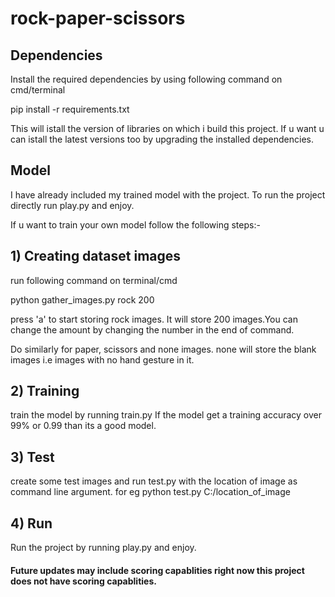 # rock-paper-scissors
## Dependencies
Install the required dependencies by using following command on cmd/terminal

pip install -r requirements.txt

This will istall the version of libraries on which i build this project. If u want u can istall the latest versions too by upgrading the installed dependencies.

## Model
I have already included my trained model with the project.
To run the project directly run play.py and enjoy.

If u want to train your own model follow the following steps:-

## 1) Creating dataset images 
run following command on terminal/cmd

python gather_images.py rock 200

press 'a' to start storing rock images. It will store 200 images.You can change the amount by changing the number in the end of command.

Do similarly for paper, scissors and none images.
none will store the blank images i.e images with no hand gesture in it.

## 2) Training

train the model by running train.py
If the model get a training accuracy over 99% or 0.99 than its a good  model.

## 3) Test
create some test images and run test.py with the location of image as command line argument.
for eg    python test.py C:/location_of_image

## 4) Run
Run the project by running play.py and enjoy.

#### Future updates may include scoring capablities right now this project does not have scoring capablities.
